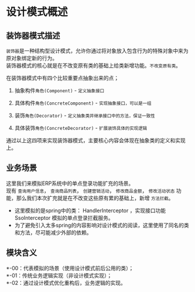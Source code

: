 # 设计模式概述

## 装饰器模式描述
`装饰器`是一种结构型设计模式，允许你通过将对象放入包含行为的特殊对象中来为原对象绑定新的行为。  
装饰器模式的核心就是在不改变原有类的基础上给类新增功能。`不改变原有类`。

在装饰器模式中有四个比较重要点抽象出来的点；
1. 抽象构件`⻆⾊(Component)` - `定义抽象接口`

2. 具体构件`⻆⾊(ConcreteComponent)` - `实现抽象接⼝，可以是⼀组`

3. 装饰`⻆⾊(Decorator)` - `定义抽象类并继承接口中的方法，保证⼀致性`

4. 具体装饰`⻆⾊(ConcreteDecorator)` - `扩展装饰具体的实现逻辑`

  通过以上这四项来实现装饰器模式，主要核心内容会体现在抽象类的定义和实现上。

## 业务场景
这里我们来模拟ERP系统中的单点登录功能扩充的场景。  
现有 `查询用户信息`， `查询商品列表`， `创建营销活动`， `修改商品金额`， `修改活动状态` 功能，那么我们本次扩充就是在不改变这些原有累的基础上，新增 `方法拦截`。

- 这里模拟的是spring中的类： HandlerInterceptor ，实现接口功能 SsoInterceptor 模拟的单点登录拦截服务。
- 为了避免引入太多spring的内容影响对设计模式的阅读，这里使用了同名的类和方法，尽可能减少外部的依赖。

## 模块含义
*-00：代表模拟的场景（使用设计模式前后公用的类）；  
*-01：传统业务逻辑实现（非设计模式实现）；  
*-02：通过设计模式优化重构后，业务逻辑的实现。
